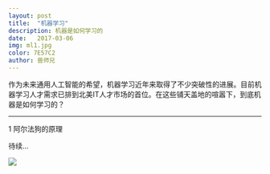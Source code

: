 ```yaml
---
layout: post
title:  "机器学习"
description: 机器是如何学习的
date:   2017-03-06
img: ml1.jpg
color: 7E57C2
author: 兽师兄
---
```


作为未来通用人工智能的希望，机器学习近年来取得了不少突破性的进展。目前机器学习人才需求已排到北美IT人才市场的首位。在这些铺天盖地的喧嚣下，到底机器是如何学习的？

---
1 阿尔法狗的原理

待续...


![]({{site.baseurl}}/images/ml2.jpg)